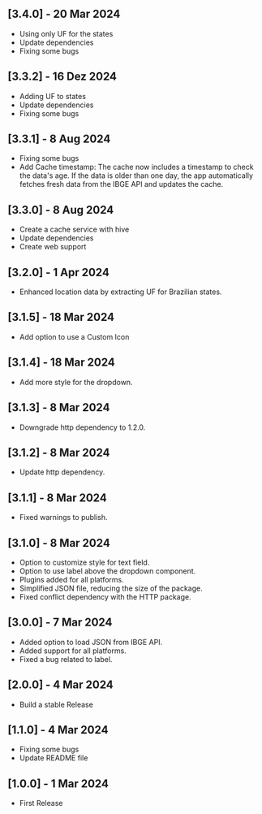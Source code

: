 ## [3.4.0] - 20 Mar 2024

- Using only UF for the states
- Update dependencies
- Fixing some bugs

## [3.3.2] - 16 Dez 2024

- Adding UF to states
- Update dependencies
- Fixing some bugs

## [3.3.1] - 8 Aug 2024

- Fixing some bugs
- Add Cache timestamp: The cache now includes a timestamp to check the data's age. If the data is older than one day, the app automatically fetches fresh data from the IBGE API and updates the cache.

## [3.3.0] - 8 Aug 2024

- Create a cache service with hive
- Update dependencies
- Create web support

## [3.2.0] - 1 Apr 2024

- Enhanced location data by extracting UF for Brazilian states.

## [3.1.5] - 18 Mar 2024

- Add option to use a Custom Icon

## [3.1.4] - 18 Mar 2024

- Add more style for the dropdown.

## [3.1.3] - 8 Mar 2024

- Downgrade http dependency to 1.2.0.

## [3.1.2] - 8 Mar 2024

- Update http dependency.

## [3.1.1] - 8 Mar 2024

- Fixed warnings to publish.

## [3.1.0] - 8 Mar 2024

- Option to customize style for text field.
- Option to use label above the dropdown component.
- Plugins added for all platforms.
- Simplified JSON file, reducing the size of the package.
- Fixed conflict dependency with the HTTP package.

## [3.0.0] - 7 Mar 2024

- Added option to load JSON from IBGE API.
- Added support for all platforms.
- Fixed a bug related to label.

## [2.0.0] - 4 Mar 2024

- Build a stable Release

## [1.1.0] - 4 Mar 2024

- Fixing some bugs
- Update README file

## [1.0.0] - 1 Mar 2024

- First Release
